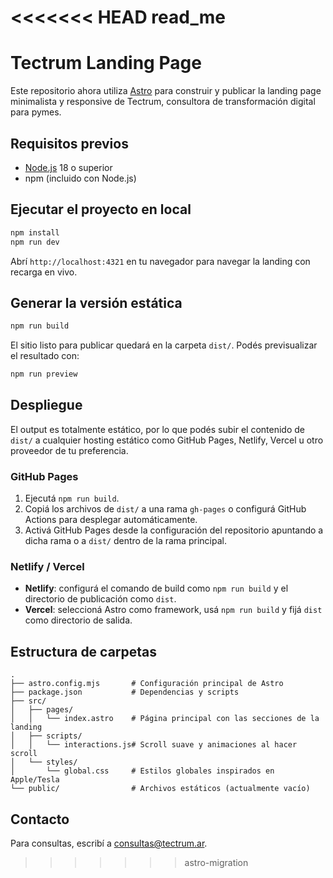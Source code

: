 <<<<<<< HEAD
read_me
=======
# Tectrum Landing Page

Este repositorio ahora utiliza [Astro](https://astro.build/) para construir y publicar la landing page minimalista y responsive de Tectrum, consultora de transformación digital para pymes.

## Requisitos previos

- [Node.js](https://nodejs.org/) 18 o superior
- npm (incluido con Node.js)

## Ejecutar el proyecto en local

```bash
npm install
npm run dev
```

Abrí `http://localhost:4321` en tu navegador para navegar la landing con recarga en vivo.

## Generar la versión estática

```bash
npm run build
```

El sitio listo para publicar quedará en la carpeta `dist/`. Podés previsualizar el resultado con:

```bash
npm run preview
```

## Despliegue

El output es totalmente estático, por lo que podés subir el contenido de `dist/` a cualquier hosting estático como GitHub Pages, Netlify, Vercel u otro proveedor de tu preferencia.

### GitHub Pages

1. Ejecutá `npm run build`.
2. Copiá los archivos de `dist/` a una rama `gh-pages` o configurá GitHub Actions para desplegar automáticamente.
3. Activá GitHub Pages desde la configuración del repositorio apuntando a dicha rama o a `dist/` dentro de la rama principal.

### Netlify / Vercel

- **Netlify**: configurá el comando de build como `npm run build` y el directorio de publicación como `dist`.
- **Vercel**: seleccioná Astro como framework, usá `npm run build` y fijá `dist` como directorio de salida.

## Estructura de carpetas

```
.
├── astro.config.mjs       # Configuración principal de Astro
├── package.json           # Dependencias y scripts
├── src/
│   ├── pages/
│   │   └── index.astro    # Página principal con las secciones de la landing
│   ├── scripts/
│   │   └── interactions.js# Scroll suave y animaciones al hacer scroll
│   └── styles/
│       └── global.css     # Estilos globales inspirados en Apple/Tesla
└── public/                # Archivos estáticos (actualmente vacío)
```

## Contacto

Para consultas, escribí a [consultas@tectrum.ar](mailto:consultas@tectrum.ar).
>>>>>>> astro-migration
